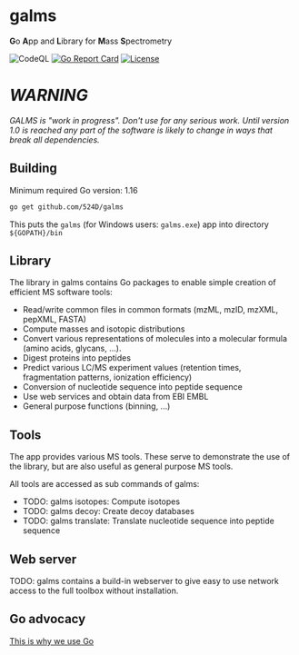 # galms

**G**o **A**pp and **L**ibrary for **M**ass **S**pectrometry

![CodeQL](https://github.com/524D/galms/actions/workflows/codeql-analysis.yml/badge.svg)
[![Go Report Card](https://goreportcard.com/badge/github.com/524D/galms)](https://goreportcard.com/report/github.com/524D/galms)
[![License](https://img.shields.io/badge/license-MIT-blue.svg)](https://github.com/524D/galms/blob/master/LICENSE)

# *WARNING*

*GALMS is "work in progress".*
*Don't use for any serious work. Until version 1.0 is reached any part of the software is likely to change in ways that break all
dependencies.*

## Building

Minimum required Go version: 1.16

```bash
go get github.com/524D/galms
```

This puts the `galms` (for Windows users: `galms.exe`) app into directory `${GOPATH}/bin`

## Library

The library in galms contains Go packages to enable simple creation of efficient MS software tools:

* Read/write common files in common formats (mzML, mzID, mzXML, pepXML, FASTA)
* Compute masses and isotopic distributions
* Convert various representations of molecules into a molecular formula (amino acids, glycans, ...).
* Digest proteins into peptides
* Predict various LC/MS experiment values (retention times, fragmentation patterns, ionization efficiency)
* Conversion of nucleotide sequence into peptide sequence
* Use web services and obtain data from EBI EMBL
* General purpose functions (binning, ...)

## Tools

The app provides various MS tools. These serve to
demonstrate the use of the library, but are also useful
as general purpose MS tools.

All tools are accessed as sub commands of galms:

* TODO: galms isotopes: Compute isotopes
* TODO: galms decoy: Create decoy databases
* TODO: galms translate: Translate nucleotide sequence into peptide sequence

## Web server

TODO: galms contains a build-in webserver to give easy to use network access to the full toolbox without installation.

## Go advocacy

[This is why we use Go](whygo.md)
